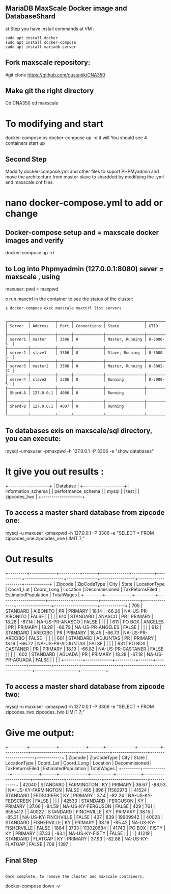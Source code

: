 ## MariaDB MaxScale Docker image and DatabaseShard

st Step you have  install commands at VM :
```
sudo apt install docker
sudo apt install docker-compose
sudo apt install mariadb-server
```



## Fork maxscale repository: 
#git clone https://github.com/gustanik/CNA350

## Make git the right directory
Cd CNA350 cd maxscale

# To modifying and start 
docker-compose ps
docker-compose up –d it will You should see 4 containers start up

## Second Step
Moddify docker-compose.yml and other files to suport PHPMyadmin and move the architecture from master-slave to shardded by modifying the .yml and maxscale.cnf files.
# nano docker-compose.yml to add or change

## Docker-compose setup and = maxscale docker images and verify 
docker-compose up -d

## to Log into Phpmyadmin (127.0.0.1:8080) sever = maxscale , using
maxuser: pwd = maxpwd

o run maxctrl in the container to see the status of the cluster:
```
$ docker-compose exec maxscale maxctrl list servers


┌─────────┬───────────┬──────┬─────────────┬─────────────────┬───────────┐
│ Server  │ Address   │ Port │ Connections │ State           │ GTID      │
├─────────┼───────────┼──────┼─────────────┼─────────────────┼───────────┤
│ server1 │ master    │ 3306 │ 0           │ Master, Running │ 0-3000-5  │
├─────────┼───────────┼──────┼─────────────┼─────────────────┼───────────┤
│ server2 │ slave1    │ 3306 │ 0           │ Slave, Running  │ 0-3000-5  │
├─────────┼───────────┼──────┼─────────────┼─────────────────┼───────────┤
│ server3 │ master2   │ 3306 │ 0           │ Master, Running │ 0-3002-31 │
├─────────┼───────────┼──────┼─────────────┼─────────────────┼───────────┤
│ server4 │ slave2    │ 3306 │ 0           │ Running         │ 0-3000-5  │
├─────────┼───────────┼──────┼─────────────┼─────────────────┼───────────┤
│ Shard-A │ 127.0.0.1 │ 4006 │ 0           │ Running         │           │
├─────────┼───────────┼──────┼─────────────┼─────────────────┼───────────┤
│ Shard-B │ 127.0.0.1 │ 4007 │ 0           │ Running         │           │
└─────────┴───────────┴──────┴─────────────┴─────────────────┴───────────┘

```




## To databases exis on maxscale/sql directory, you can execute:
mysql -umaxuser -pmaxpwd -h 127.0.0.1 -P 3306 -e "show databases" 

# It give you out results :
+--------------------+
| Database |
+--------------------+
| information_schema |
| performance_schema |
| mysql |
| test |
| zipcodes_two |
+--------------------+

## To access a master shard database from zipcode one:
   mysql -u maxuser -pmaxpwd -h 127.0.0.1 -P 3306 -e "SELECT * FROM zipcodes_one.zipcodes_one LIMIT 7;"
   #  Out results 
   
+---------+-------------+----------+-------+--------------+-----------+------------+-------------------+---------------+-----------------+---------------------+------------+
| Zipcode | ZipCodeType | City | State | LocationType | Coord_Lat | Coord_Long | Location | Decommisioned | TaxReturnsFiled | EstimatedPopulation | TotalWages |
+---------+-------------+----------+-------+--------------+-----------+------------+-------------------+---------------+-----------------+---------------------+------------+
| 705 | STANDARD | AIBONITO | PR | PRIMARY | 18.14 | -66.26 | NA-US-PR-AIBONITO | FALSE | | | |
| 610 | STANDARD | ANASCO | PR | PRIMARY | 18.28 | -67.14 | NA-US-PR-ANASCO | FALSE | | | |
| 611 | PO BOX | ANGELES | PR | PRIMARY | 18.28 | -66.79 | NA-US-PR-ANGELES | FALSE | | | |
| 612 | STANDARD | ARECIBO | PR | PRIMARY | 18.45 | -66.73 | NA-US-PR-ARECIBO | FALSE | | | |
| 601 | STANDARD | ADJUNTAS | PR | PRIMARY | 18.16 | -66.72 | NA-US-PR-ADJUNTAS | FALSE | | | |
| 631 | PO BOX | CASTANER | PR | PRIMARY | 18.19 | -66.82 | NA-US-PR-CASTANER | FALSE | | | |
| 602 | STANDARD | AGUADA | PR | PRIMARY | 18.38 | -67.18 | NA-US-PR-AGUADA | FALSE | | | |
+---------+-------------+----------+-------+--------------+-----------+------------+-------------------+---------------+-----------------+---------------------+------------+

## To access a master shard database from zipcode two:
   
 mysql -u maxuser -pmaxpwd -h 127.0.0.1 -P 3306 -e "SELECT * FROM zipcodes_two.zipcodes_two LIMIT 7;"

# Give me output:
+---------+-------------+-------------+-------+--------------+-----------+------------+----------------------+---------------+-----------------+---------------------+------------+
| Zipcode | ZipCodeType | City | State | LocationType | Coord_Lat | Coord_Long | Location | Decommisioned | TaxReturnsFiled | EstimatedPopulation | TotalWages |
+---------+-------------+-------------+-------+--------------+-----------+------------+----------------------+---------------+-----------------+---------------------+------------+
| 42040 | STANDARD | FARMINGTON | KY | PRIMARY | 36.67 | -88.53 | NA-US-KY-FARMINGTON | FALSE | 465 | 896 | 11562973 |
| 41524 | STANDARD | FEDSCREEK | KY | PRIMARY | 37.4 | -82.24 | NA-US-KY-FEDSCREEK | FALSE | | | |
| 42533 | STANDARD | FERGUSON | KY | PRIMARY | 37.06 | -84.59 | NA-US-KY-FERGUSON | FALSE | 429 | 761 | 9555412 |
| 40022 | STANDARD | FINCHVILLE | KY | PRIMARY | 38.15 | -85.31 | NA-US-KY-FINCHVILLE | FALSE | 437 | 839 | 19909942 |
| 40023 | STANDARD | FISHERVILLE | KY | PRIMARY | 38.16 | -85.42 | NA-US-KY-FISHERVILLE | FALSE | 1884 | 3733 | 113020684 |
| 41743 | PO BOX | FISTY | KY | PRIMARY | 37.33 | -83.1 | NA-US-KY-FISTY | FALSE | | | |
| 41219 | STANDARD | FLATGAP | KY | PRIMARY | 37.93 | -82.88 | NA-US-KY-FLATGAP | FALSE | 708 | 1397 |



## Final Step
```

Once complete, to remove the cluster and maxscale containers:

```
docker-compose down -v
```





